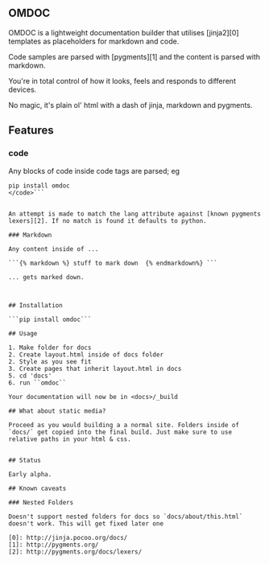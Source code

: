 ## OMDOC

OMDOC is a lightweight documentation builder that utilises [jinja2][0] templates as placeholders for markdown and code.

Code samples are parsed with [pygments][1] and the content is parsed with markdown.

You're in total control of how it looks, feels and responds to different devices.

No magic, it's plain ol' html with a dash of jinja, markdown and pygments. 

## Features

### code

Any blocks of code inside code tags are parsed; eg

```<code lang="bash">
pip install omdoc
</code>```


An attempt is made to match the lang attribute against [known pygments lexers][2]. If no match is found it defaults to python.

### Markdown 

Any content inside of ...

```{% markdown %} stuff to mark down  {% endmarkdown%} ```

... gets marked down.



## Installation

```pip install omdoc```

## Usage

1. Make folder for docs
2. Create layout.html inside of docs folder
2. Style as you see fit
3. Create pages that inherit layout.html in docs
5. cd 'docs'
6. run ``omdoc``

Your documentation will now be in <docs>/_build

## What about static media?

Proceed as you would building a a normal site. Folders inside of `docs/` get copied into the final build. Just make sure to use relative paths in your html & css.


## Status

Early alpha. 

## Known caveats

### Nested Folders

Doesn't support nested folders for docs so `docs/about/this.html` doesn't work. This will get fixed later one 

[0]: http://jinja.pocoo.org/docs/
[1]: http://pygments.org/
[2]: http://pygments.org/docs/lexers/
